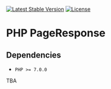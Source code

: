 [![Latest Stable Version](https://poser.pugx.org/dtkahl/page-response/v/stable)](https://packagist.org/packages/dtkahl/page-response)
[![License](https://poser.pugx.org/dtkahl/page-response/license)](https://packagist.org/packages/dtkahl/page-response)

# PHP PageResponse


## Dependencies

* `PHP >= 7.0.0`

TBA
